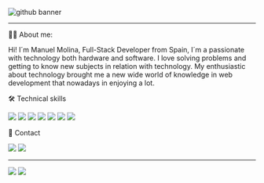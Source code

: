 ![github banner](https://github.com/ManuelMolinaAbad/ManuelMolinaAbad/assets/127496509/97099a14-d415-4b4b-94fc-c0b1e229aff1)


<hr>

👨‍💻 About me:

Hi! I´m Manuel Molina, Full-Stack Developer from Spain, I´m a passionate with technology both hardware and software. I love solving problems and getting to know new subjects in relation with technology. My enthusiastic about technology brought me a new wide world of knowledge in web development that nowadays in enjoying a lot.

🛠 Technical skills  

<img src="https://img.shields.io/badge/PHP-777BB4?style=for-the-badge&logo=php&logoColor=white"> <img src="https://img.shields.io/badge/JavaScript-323330?style=for-the-badge&logo=javascript&logoColor=F7DF1E"> <img src="https://img.shields.io/badge/HTML5-E34F26?style=for-the-badge&logo=html5&logoColor=white"> <img src="https://img.shields.io/badge/CSS3-1572B6?style=for-the-badge&logo=css3&logoColor=white"> <img src="https://img.shields.io/badge/Bootstrap-563D7C?style=for-the-badge&logo=bootstrap&logoColor=white"> <img src="https://img.shields.io/badge/Laravel-FF2D20?style=for-the-badge&logo=laravel&logoColor=white"> <img src="https://img.shields.io/badge/GIT-E44C30?style=for-the-badge&logo=git&logoColor=white">

📩 Contact

<a href="https://www.google.es"><img src="https://github.com/ManuelMolinaAbad/ManuelMolinaAbad/assets/127496509/45c99eca-8244-497a-b7ce-ef41e8d46008"></a>
<a href="https://www.linkedin.com/in/manuelmolinaabad"><img src="https://github.com/ManuelMolinaAbad/ManuelMolinaAbad/assets/127496509/69c7cf6a-789c-4436-862e-8ca5d98cc951"></a>



<hr>

<img src="https://github-readme-stats.vercel.app/api/top-langs/?username=ManuelMolinaAbad&theme=darcula"> <img src="https://github-profile-summary-cards.vercel.app/api/cards/profile-details?username=ManuelMolinaAbad&theme=darcula">

